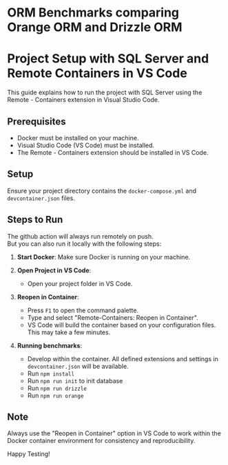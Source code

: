 # ORM Benchmarks comparing Orange ORM and Drizzle ORM

# Project Setup with SQL Server and Remote Containers in VS Code

This guide explains how to run the project with SQL Server using the Remote - Containers extension in Visual Studio Code.

## Prerequisites

- Docker must be installed on your machine.
- Visual Studio Code (VS Code) must be installed.
- The Remote - Containers extension should be installed in VS Code.

## Setup

Ensure your project directory contains the `docker-compose.yml` and `devcontainer.json` files.

## Steps to Run

The github action will always run remotely on push.  
But you can also run it locally with the following steps:  

1. **Start Docker**: Make sure Docker is running on your machine.

2. **Open Project in VS Code**:
   - Open your project folder in VS Code.

3. **Reopen in Container**:
   - Press `F1` to open the command palette.
   - Type and select "Remote-Containers: Reopen in Container".
   - VS Code will build the container based on your configuration files. This may take a few minutes.

4. **Running benchmarks**:
   - Develop within the container. All defined extensions and settings in `devcontainer.json` will be available.
   - Run ```npm install```
   - Run ```npm run init``` to init database 
   - Run ```npm run drizzle```
   - Run ```npm run orange```

## Note

Always use the "Reopen in Container" option in VS Code to work within the Docker container environment for consistency and reproducibility.

Happy Testing!